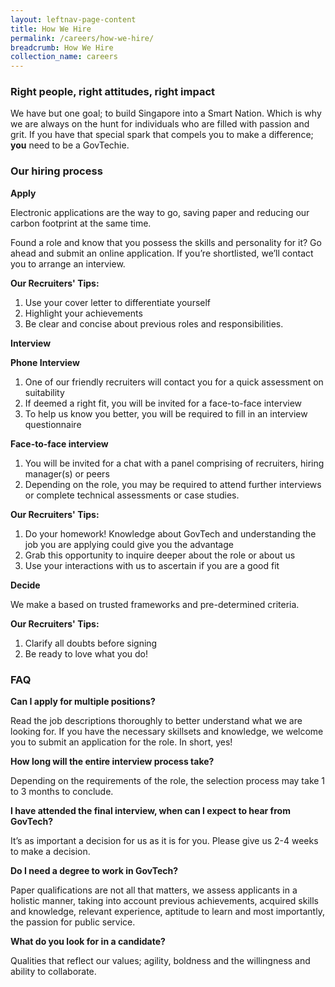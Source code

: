 ```yaml
---
layout: leftnav-page-content
title: How We Hire
permalink: /careers/how-we-hire/
breadcrumb: How We Hire
collection_name: careers
---
```


### **Right people, right attitudes, right impact**

We have but one goal; to build Singapore into a Smart Nation. Which is why we are always on the hunt for individuals who are filled with passion and grit. If you have that special spark that compels you to make a difference; **you** need to be a GovTechie.

### **Our hiring process**

**Apply**

Electronic applications are the way to go, saving paper and reducing our carbon footprint at the same time.

Found a role and know that you possess the skills and personality for it? Go ahead and submit an online application. If you’re shortlisted, we’ll contact you to arrange an interview.

**Our Recruiters' Tips:**

1.	Use your cover letter to differentiate yourself
2.	Highlight your achievements
3.	Be clear and concise about previous roles and responsibilities.

**Interview**

**Phone Interview**

1.  One of our friendly recruiters will contact you for a quick assessment on suitability
2.  If deemed a right fit, you will be invited for a face-to-face interview
3.  To help us know you better, you will be required to fill in an interview questionnaire

**Face-to-face interview**

1.  You will be invited for a chat with a panel comprising of recruiters, hiring manager(s) or peers
2.  Depending on the role, you may be required to attend further interviews or complete technical assessments or case studies.

**Our Recruiters' Tips:**

1.  Do your homework! Knowledge about GovTech and understanding the job you are applying could give you the advantage
2.  Grab this opportunity to inquire deeper about the role or about us
3.  Use your interactions with us to ascertain if you are a good fit

**Decide**

We make a based on trusted frameworks and pre-determined criteria.

**Our Recruiters' Tips:**
1.  Clarify all doubts before signing
2.  Be ready to love what you do!

### **FAQ**

**Can I apply for multiple positions?**

Read the job descriptions thoroughly to better understand what we are looking for. If you have the necessary skillsets and knowledge, we welcome you to submit an application for the role. In short, yes! 

**How long will the entire interview process take?**

Depending on the requirements of the role, the selection process may take 1 to 3 months to conclude.

**I have attended the final interview, when can I expect to hear from GovTech?**

It’s as important a decision for us as it is for you. Please give us 2-4 weeks to make a decision.

**Do I need a degree to work in GovTech?**

Paper qualifications are not all that matters, we assess applicants in a holistic manner, taking into account previous achievements, acquired skills and knowledge, relevant experience, aptitude to learn and most importantly, the passion for public service. 

**What do you look for in a candidate?**

Qualities that reflect our values; agility, boldness and the willingness and ability to collaborate.

